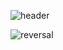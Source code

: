 



![header](https://capsule-render.vercel.app/api?type=rect&color=gradient&height=200&section=header&text=Bon%20Jae&fontAlignY=70&fontAlign=80&animation=fadeIn&fontSize=60&desc=I%15climb%15everyday&descSize=30)


![reversal](https://capsule-render.vercel.app/api?type=rect&text=RECT&fontAlign=30&fontSize=30&desc=Use%20theme&descAlign=60&descAlignY=50&theme=radical)

